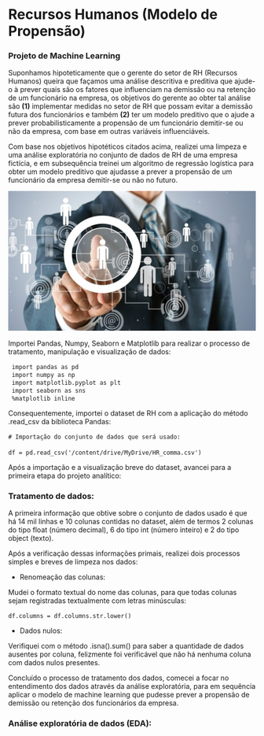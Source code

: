 # Recursos Humanos (Modelo de Propensão)
### Projeto de Machine Learning

 Suponhamos hipoteticamente que o gerente do setor de RH (Recursos Humanos) queira que façamos uma análise descritiva e preditiva que ajude-o à prever quais são os fatores que influenciam na demissão ou na retenção de um funcionário na empresa, os objetivos do gerente ao obter tal análise são **(1)** implementar medidas no setor de RH que possam evitar a demissão futura dos funcionários e também **(2)** ter um modelo preditivo que o ajude a prever probabilisticamente a propensão de um funcionário demitir-se ou não da empresa, com base em outras variáveis influenciáveis.

Com base nos objetivos hipotéticos citados acima, realizei uma limpeza e uma análise exploratória no conjunto de dados de RH de uma empresa fictícia, e em subsequência treinei um algoritmo de regressão logística para obter um modelo preditivo que ajudasse a prever a propensão de um funcionário da empresa demitir-se ou não no futuro.

![](./img/capa.jpg)

Importei Pandas, Numpy, Seaborn e Matplotlib para realizar o processo de tratamento, manipulação e visualização de dados:

```
 import pandas as pd 
 import numpy as np
 import matplotlib.pyplot as plt
 import seaborn as sns
 %matplotlib inline
  ```
Consequentemente, importei o dataset de RH com a aplicação do método .read_csv da biblioteca Pandas:

```
# Importação do conjunto de dados que será usado:

df = pd.read_csv('/content/drive/MyDrive/HR_comma.csv')
```
Após a importação e a visualização breve do dataset, avancei para a primeira etapa do projeto analítico:

### Tratamento de dados:

A primeira informação que obtive sobre o conjunto de dados usado é que há 14 mil linhas e 10 colunas contidas no dataset, além de termos 2 colunas do tipo float (número decimal), 6 do tipo int (número inteiro) e 2 do tipo object (texto).

Após a verificação dessas informações primais, realizei dois processos simples e breves de limpeza nos dados:

* Renomeação das colunas:

Mudei o formato textual do nome das colunas, para que todas colunas sejam registradas textualmente com letras minúsculas:

```
df.columns = df.columns.str.lower()
```

* Dados nulos:

Verifiquei com o método .isna().sum() para saber a quantidade de dados ausentes por coluna, felizmente foi verificável que não há nenhuma coluna com dados nulos presentes.

Concluído o processo de tratamento dos dados, comecei a focar no entendimento dos dados através da análise exploratória, para em sequência aplicar o modelo de machine learning que pudesse prever a propensão de demissão ou retenção dos funcionários da empresa.

### Análise exploratória de dados (EDA):

